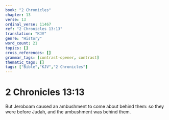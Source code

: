 ```yaml
---
book: "2 Chronicles"
chapter: 13
verse: 13
ordinal_verse: 11467
ref: "2 Chronicles 13:13"
translation: "KJV"
genre: "History"
word_count: 21
topics: []
cross_references: []
grammar_tags: [contrast-opener, contrast]
thematic_tags: []
tags: ["Bible","KJV","2 Chronicles"]
---
```


# 2 Chronicles 13:13

But Jeroboam caused an ambushment to come about behind them: so they were before Judah, and the ambushment was behind them.
